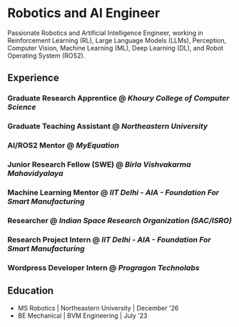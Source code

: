 # Robotics and AI Engineer

Passionate Robotics and Artificial Intelligence Engineer, working in Reinforcement Learning (RL), Large Language Models (LLMs), Perception, Computer Vision, Machine Learning (ML), Deep Learning (DL), and Robot Operating System (ROS2).

## Experience

### Graduate Research Apprentice @ _Khoury College of Computer Science_


### Graduate Teaching Assistant @ _Northeastern University_


### AI/ROS2 Mentor @ _MyEquation_


### Junior Research Fellow (SWE) @ _Birla Vishvakarma Mahavidyalaya_


### Machine Learning Mentor @ _IIT Delhi - AIA - Foundation For Smart Manufacturing_


### Researcher @ _Indian Space Research Organization (SAC/ISRO)_


### Research Project Intern @ _IIT Delhi - AIA - Foundation For Smart Manufacturing_


### Wordpress Developer Intern @ _Progragon Technolabs_


## Education
- MS Robotics | Northeastern University | December '26
- BE Mechanical | BVM Engineering | July '23

